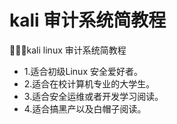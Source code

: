 # kali 审计系统简教程
🐍🐍🐍kali linux 审计系统简教程

- 1.适合初级Linux 安全爱好者。
- 2.适合在校计算机专业的大学生。
- 3.适合安全运维或者开发学习阅读。
- 4.适合搞黑产以及白帽子阅读。

